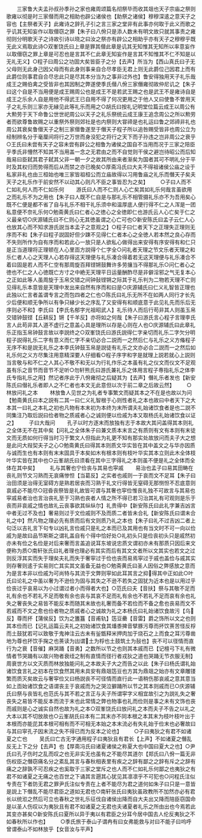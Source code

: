 <!-- { "loadSidebar": true } -->
　　三家鲁大夫孟孙叔孙季孙之家也雍周颂篇名彻祭毕而收其爼也天子宗庙之祭则歌雍以彻是时三家僣而用之相助也辟公诸侯也【助祭之诸侯】穆穆深逺之意天子之容也【主祭者天子】此雍诗之辞孔子引之言三家之堂非有此事亦何取于此义而歌之乎讥其无知妄作以取僣窃之罪【朱子曰八佾只是添人数未有明文故只就其事责之雍彻则分明歌天子之诗故引诗以晓之曰汝之祭亦有辟公之相助乎亦有天子之穆穆乎既无此义焉取此诗○双峯饶氏曰上章是罪其僣此章是讥其无知惟其无知所以率意妄作以取僣窃之罪上章是可忍也是言其不仁此章无知妄作是言其不知惟其不仁不知是以无礼无义】○程子曰周公之功固大矣皆臣子之分【去声】所当为【西山真氏曰子无父母则无此身己因父母而有此身则事亲自合尽孝臣无君上则无此爵位己因君上而有此爵位则事君自合尽忠此只是尽其本分当为之事非过外也】鲁安得独用天子礼乐哉成王之赐伯禽之受皆非也其因制之弊遂使季氏僣八佾三家僭雍彻故仲尼讥之【朱子曰这个自是不当用便是成王赐周公也是成王不是若武王赐之也是武王不是雍诗自是成王之乐余人自是用他不得武王已自用不得了何况更用之于他人又曰使鲁不曽用天子之礼乐则三家亦无縁见此等礼乐而用之○胡氏曰按礼记明堂位篇云成王以周公有大勲劳于天下命鲁公世世祀周公以天子之礼乐祭统云成王康王追念周公之所以勲劳者而欲尊鲁故赐之以重祭外祭则郊社是也内祭则大甞禘是也礼运曰鲁之郊禘非礼也周公其衰矣鲁僣天子之制三家僣鲁遂至于僭天子程子所以追咎赐受皆非也周公立为经制辨名分于毫厘间将行之万世而身没犯之将行之天下而子孙违之岂非周公之衰乎○王氏曰未尝有天子之容未尝有辟公之相鲁为诸侯之国自不当用而况于三家之陪臣乎季氏非懵然不知其不当用盖一念之无君由之而不自觉则干侯之避岂待昭公而后知哉易曰臣弑其君子弑其父非一朝一夕之故其所由来者渐矣为国者其可不明礼分于平时及其权归而势得而后从而禁之亦已晚矣○厚斋冯氏曰大夫不得祖诸侯公庙之设于私家非礼也由三桓始也唯三家皆祖桓公而立庙故得以习用鲁庙之礼乐而僭天子矣夫天子之礼乐作于前安然不以动其心则凡不臣之事皆忍为之矣】
　　○子曰人而不仁如礼何人而不仁如乐何
　　游氏曰人而不仁则人心亡矣其如礼乐何哉言虽欲用之而礼乐不为之用也【朱子曰人既不仁自是与那礼乐不相管摄礼乐亦不为吾用矣心既不仁便是都不省了自与礼乐不相干礼乐须中和温厚底人便行得不仁之人浑是一团私意便不奈礼乐何○勉斋黄氏曰仁者心之徳心之全徳即仁也游氏云人心亡矣于仁之义最亲切○庆源辅氏曰不仁则心无其徳虽谓之心亡可也○新安陈氏曰孟子云仁人心也放其心而不知求游氏説当本孟子之意观之】○程子曰仁者天下之正理失正理则无序而不和【朱子曰程子説固好但少踈不见得仁仁者本心之全徳人若本然之良心存而不失则所作为自有序而和若此心一放只是人欲私心做得出来安得有序安得有和仁只是正当道理将正理顿在人心里靣方説得个仁字全○问礼者天理之节文乐者天理之和乐仁者人心之天理人心若存得这天理便与礼乐凑合得着若无这天理便与礼乐凑合不着曰固是若人而不仁空有那周旋百拜铿锵鼓舞许多劳攘当不得那礼乐○问仁者心之徳也不仁之人心徳既亡方寸之中絶无天理平日运量酬酢尽是非僻淫邪之气无复本心之正如此等人虽周旋于玉帛交错之间钟鼔铿锵之际其于礼乐判为二物若天理不亡则见得礼乐本意皆是天理中发出来自然有序而和曰是○庆源辅氏曰仁义礼智皆正理也此独以仁言者盖谓专言之而包四者之仁也○陈氏曰礼乐无所不在如两人同行才长先少后便和顺无争所以有争只縁少长之序乱了又安得有和顺底意于此见礼先而乐后无序则必不和】李氏曰【李氏名郁字光祖昭武人】礼乐待人而后行苟非其人则虽玉帛交错钟鼓铿【丘耕反】锵【千羊反】亦将如之何哉【朱子曰游氏言心程子言理李氏言人此苟非其人道不虚行之意盖心具是理所以存是心则在人也○庆源辅氏曰此章礼乐正指玉帛钟鼓言故以李説终之○双峯饶氏曰游氏説得仁字亲切而礼乐二字欠分明程子説得礼乐二字有意义而仁字不亲切必合二説而一之然后仁与礼乐之义方偹程子无序不和是説无礼乐之本李氏钟鼓玉帛是説徒有礼乐之文亦必合二説而一之然后如礼乐何之义方尽集注用意精深要人仔细看○程子序字和字是就理上説若就心上説则当言敬与和不仁之人其心不敬不和无以为行礼作乐之本虽有礼之仪文而仪文不足观虽有乐之音节而音节不足听○勿轩熊氏曰游氏兼礼乐之体用言程子専指礼乐之体李氏专指礼乐之用】然记者序此于八佾雍彻之后疑其为【去声】僭礼乐者发也【新安陈氏曰僣礼乐者即人之不仁者也本文无此意但以次于前二章之后故云然】
　　○林放问礼之本
　　林放鲁人见世之为礼者专事繁文而疑其本之不在是也故以为问【勉斋黄氏曰本之説有二其一曰仁义礼智根于心则性者礼之本也故曰中者天下之大本其一曰礼之本礼之初也凡物有本末初为本终为末所谓夫礼始诸饮食者是也二説不同集注乃取后説曰俭者物之质戚者心之诚则便以俭戚为本又取杨氏礼始诸饮食以证之】
　　子曰大哉问
　　孔子以时方逐末而放独有志于本故大其问盖得其本则礼之全体无不在其中矣【问礼之全体朱子曰兼文质本末言之有质则有文有本则有末徒文而无质如何行得当时习于繁文人但指此为礼更不知有那实处故放问而夫子大之想是此问大叚契夫子之心○勉斋黄氏曰得其本则质文华实皆在其中盖文之与华亦因质与诚而生也有本则有末末固具于本矣如木有根本则有枝叶华实其本立则此木全体枝叶华实皆在其中也○云峯胡氏曰须看在其中三字得礼之本则虽不便是礼之全体而全体在其中矣】
　　礼与其奢也宁俭丧与其易也寜戚
　　易治也孟子曰易其田畴在丧礼则节文习熟而无哀痛惨怛【当葛反】之实者也戚则一于哀而文不足耳【朱子曰治田须是治得无室碍方是熟若居丧而习熟于礼文行得皆无窒碍无那恻怛不忍底意则哀戚必不能尽○冠昏丧祭皆是礼故皆可谓与其奢也寜俭惟丧礼独不可故言与其易也寜戚易者治也言治丧礼至于习熟也丧者人情之所不得已若习治其礼有可观则是乐于丧而非哀戚之情也故礼云丧事欲其纵纵尔】礼贵得中【新安陈氏曰此礼字兼吉凶言中者无过不及也】奢易则过于文俭戚则不及而质二者皆未合礼【新安陈氏曰谓未合礼之中】然凡物之理必先有质而后有文则质乃礼之本也【朱子曰礼不过吉凶二者上句泛以吉礼言下句专以凶礼言俭戚只是礼之本而已及其用也有当文时不可一向以俭戚为是故曰品节斯斯之谓礼盖自有个得中恰好处○礼初头只是俭丧初头只是戚然初亦未有俭之名俭是对后来奢而言盖追说耳东坡说忠质文谓初亦未有那质只因后来文便称为质○南轩张氏曰礼者理也理必有其实而后有其文文者所以文其实也若文之过则反浮其实而失于理矣夫礼而失于奢寜过于俭也丧而易焉寜过于戚也盖俭与戚其实则存奢则逺于实易则亡其实其文虽备无益也○勉斋黄氏曰圣人因俗之弊感放之意而为是言本非以俭戚为可尚特与其流于文弊则寜如此耳其言之抑得其中正如此○叶氏曰论礼之中虽以奢为不逊俭为固与其失之不逊不若失之固犹为近本也是以用过乎俭丧过乎哀易以为小过谓过者小而得者大也】○范氏曰夫【音扶】祭与其敬不足而礼有余也不若礼不足而敬有余也丧与其哀不足而礼有余也不若礼不足而哀有余也礼失之奢丧失之易皆不能反本而随其末故也礼奢而备不若俭而不备之愈也丧易而文不若戚而不文之愈也俭者物之质戚者心之诚故为礼之本杨氏曰礼始诸饮食故污【乌反】尊而抔【蒲侯反】饮为之簠簋【音甫轨】笾豆罍【音雷】爵之饰所以文之也则其本俭而已【记礼运篇云夫礼之初始诸饮食其燔黍捭音擘豚污尊而抔饮蒉苦怪反桴而土鼓犹若可以致敬于鬼神注云古未有釡甑释米押肉加于烧石之上而食之耳污尊凿地为尊也抔饮手掬之也蒉读为凷谓土为桴也土鼓筑土为鼔也】丧不可以径情而直行为之衰【音催】麻哭踊【音勇】之数所以节之也则其本戚而已【记檀弓下礼有微情者节哭踊有以故兴物者衰绖之制有直情而径行者戎狄之道也哭踊无节衣服无制】周衰世方以文灭质而林放独能问礼之本故夫子大之而告之以此【朱子曰杨氏谓礼始诸饮食言礼之初本在饮食然其用未具安有鼎爼笾豆也方其为鼎爼之始亦有文章雕镂繁而质灭矣故云与奢寜俭又曰杨説丧不可径情而直行此一语稍伤那哀戚之意其意当如上靣始诸饮食之语谓丧主于哀戚而为之哭泣擗踊所以节之其本则戚而已○庆源辅氏曰祭与丧皆礼也范氏与其不若之言正与夫子所谓寜字义相宜故引之为説礼失之奢丧失之易皆不能反本而流于末也此常情之弊也物事也礼而俭则是事之未有文饰也丧而戚则是心之诚实自然也故为礼之本○双峯饶氏曰放问礼之本而夫子不告之以礼之大本以其不切放故也○云峯胡氏曰本有二其末亦不同本根之本其末为枝叶枝叶出于本根而亦能芘其本根可相有而不可相无本始之本末流必有失礼始于俭末也必奢故曰与其曰寜孔子因末流之失不得已而为反本之论也】
　　○子曰夷狄之有君不如诸夏之亡也
　　吴氏曰亡古无字通用程子曰夷狄且有君长【上声】不如诸夏之僭乱反无上下之分【去声】也【厚斋冯氏曰诸夏诸侯之称夏大也中国曰夏大之也】○尹氏曰孔子伤时之乱而叹之也无非实无也虽有之不能尽其道尔【郑氏曰八佾一篇无非伤权臣之僭窃痛名分之紊乱其言与春秋相表里有疾之之辞有鄙之之辞有斥之之辞有痛之之辞孰不可忍疾之也奚取于三家之堂斥之也人而不仁如礼乐何鄙之也夷狄之有君不如诸夏之无痛之也百世之下诵其言遡其心犹见其凛凛乎不可犯也○问程氏注似专责在下者防无君之罪尹氏注似专责在上者不能尽为君之道何如朱子曰只是一意皆是説上下僭乱不能尽君臣之道如无君也○南轩张氏曰夷狄虽政教所不加然亦必有君长以统涖之然后可立也春秋之世礼乐征伐自诸侯出降而自大夫出又降而陪臣窃国命是以圣人伤叹以为夷狄且有君不如诸夏之无君也夫诸夏者礼乐之所由出也今焉若此其变亦甚矣○新安陈氏曰夏所以异于夷以有君臣之分耳今居中国去人伦反夷狄之不如春秋所以作也】
　　○季氏旅于泰山子谓冉有曰女弗能救与对曰不能子曰呜呼曾谓泰山不如林放乎【女音汝与平声】
